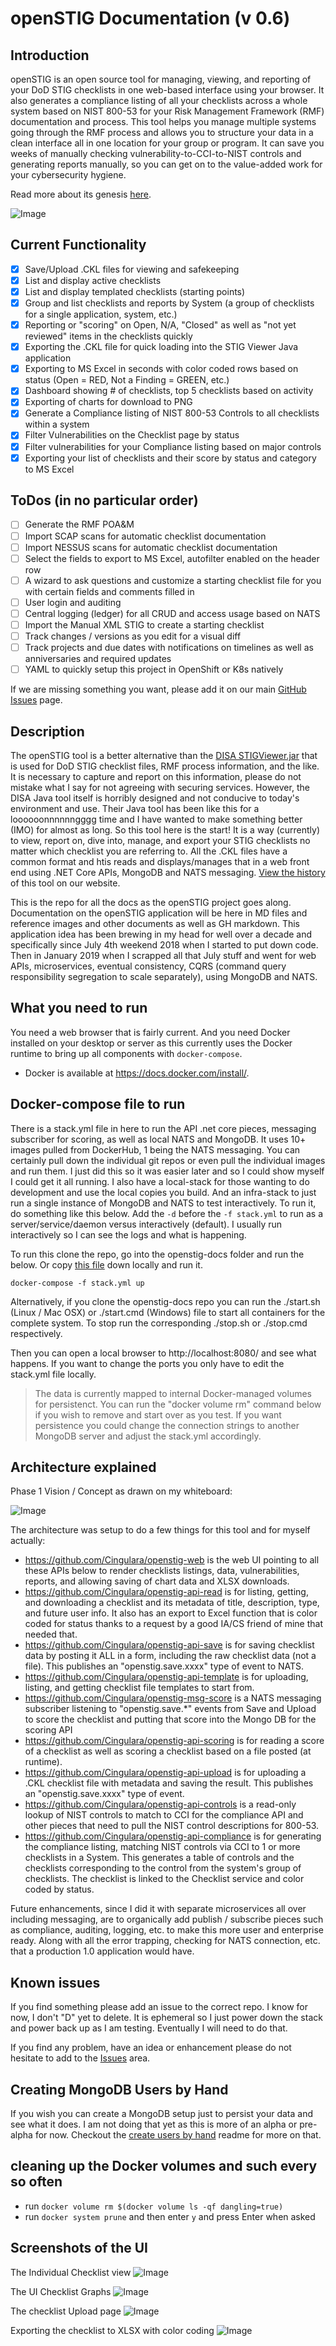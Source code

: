 # openSTIG Documentation (v 0.6)

## Introduction
openSTIG is an open source tool for managing, viewing, and reporting of your DoD STIG checklists in one web-based interface using your browser. It also generates a compliance listing of all your checklists across a whole system based on NIST 800-53 for your Risk Management Framework (RMF) documentation and process. This tool helps you manage multiple systems going through the RMF process and allows you to structure your data in a clean interface all in one location for your group or program. It can save you weeks of manually checking vulnerability-to-CCI-to-NIST controls and generating reports manually, so you can get on to the value-added work for your cybersecurity hygiene.

Read more about its genesis <a href="https://www.cingulara.com/opensource.html" target="_blank">here</a>.

![Image](./img/UI-checklist-dashboard.png?raw=true)

## Current Functionality
- [x] Save/Upload .CKL files for viewing and safekeeping
- [x] List and display active checklists
- [x] List and display templated checklists (starting points)
- [x] Group and list checklists and reports by System (a group of checklists for a single application, system, etc.)
- [x] Reporting or "scoring" on Open, N/A, "Closed" as well as "not yet reviewed" items in the checklists quickly
- [x] Exporting the .CKL file for quick loading into the STIG Viewer Java application
- [x] Exporting to MS Excel in seconds with color coded rows based on status (Open = RED, Not a Finding = GREEN, etc.)
- [x] Dashboard showing # of checklists, top 5 checklists based on activity
- [x] Exporting of charts for download to PNG
- [x] Generate a Compliance listing of NIST 800-53 Controls to all checklists within a system 
- [x] Filter Vulnerabilities on the Checklist page by status 
- [x] Filter vulnerabilities for your Compliance listing based on major controls
- [x] Exporting your list of checklists and their score by status and category to MS Excel 

## ToDos (in no particular order)
- [ ] Generate the RMF POA&M
- [ ] Import SCAP scans for automatic checklist documentation
- [ ] Import NESSUS scans for automatic checklist documentation
- [ ] Select the fields to export to MS Excel, autofilter enabled on the header row
- [ ] A wizard to ask questions and customize a starting checklist file for you with certain fields and comments filled in
- [ ] User login and auditing
- [ ] Central logging (ledger) for all CRUD and access usage based on NATS
- [ ] Import the Manual XML STIG to create a starting checklist
- [ ] Track changes / versions as you edit for a visual diff
- [ ] Track projects and due dates with notifications on timelines as well as anniversaries and required updates
- [ ] YAML to quickly setup this project in OpenShift or K8s natively

If we are missing something you want, please add it on our main <a href="https://github.com/Cingulara/openstig-web/issues" target="_blank">GitHub Issues</a> page.

## Description

The openSTIG tool is a better alternative than the [DISA STIGViewer.jar](https://iase.disa.mil/stigs/Pages/stig-viewing-guidance.aspx) that is used for DoD STIG checklist files, RMF process information, and the like. It is necessary to capture and report on this information, please do not mistake what I say for not agreeing with securing services. However, the DISA Java tool itself is horribly designed and not conducive to today's environment and use. Their Java tool has been like this for a loooooonnnnnngggg time and I have wanted to make something better (IMO) for almost as long. So this tool here is the start! It is a way (currently) to view, report on, dive into, manage, and export your STIG checklists no matter which checklist you are referring to. All the .CKL files have a common format and htis reads and displays/manages that in a web front end using .NET Core APIs, MongoDB and NATS messaging. [View the history](https://www.cingulara.com/opensource.html) of this tool on our website. 

This is the repo for all the docs as the openSTIG project goes along.  Documentation on the openSTIG application will be here in MD files and reference images and other documents as well as GH markdown. This application idea has been brewing in my head for well over a decade and specifically since July 4th weekend 2018 when I started to put down code. Then in January 2019 when I scrapped all that July stuff and went for web APIs, microservices, eventual consistency, CQRS (command query responsibility segregation to scale separately), using MongoDB and NATS.

## What you need to run
You need a web browser that is fairly current. And you need Docker installed on your desktop or server as this currently uses the Docker runtime to bring up all components with ` docker-compose `.

* Docker is available at <a href="https://docs.docker.com/install/" target="_blank">https://docs.docker.com/install/</a>.

## Docker-compose file to run
There is a stack.yml file in here to run the API .net core pieces, messaging subscriber for scoring, as well as local NATS and MongoDB. It uses 10+ images pulled from DockerHub, 1 being the NATS messaging. You can certainly pull down the individual git repos or even pull the individual images and run them. I just did this so it was easier later and so I could show myself I could get it all running. I also have a local-stack for those wanting to do development and use the local copies you build. And an infra-stack to just run a single instance of MongoDB and NATS to test interactively. To run it, do something like this below. Add the ` -d ` before the ` -f stack.yml ` to run as a server/service/daemon versus interactively (default). I usually run interactively so I can see the logs and what is happening.

To run this clone the repo, go into the openstig-docs folder and run the below. Or copy [this file](https://raw.githubusercontent.com/Cingulara/openstig-docs/master/stack.yml) down locally and run it. 

```
docker-compose -f stack.yml up
```

Alternatively, if you clone the openstig-docs repo you can run the ./start.sh (Linux / Mac OSX) or ./start.cmd (Windows) file to start all containers for the complete system. To stop run the corresponding ./stop.sh or ./stop.cmd respectively. 

Then you can open a local browser to http://localhost:8080/ and see what happens. If you want to change the ports you only have to edit the stack.yml file locally.  

> The data is currently mapped to internal Docker-managed volumes for persistenct. You can run the "docker volume rm" command below if you wish to remove and start over as you test.  If you want persistence you could change the connection strings to another MongoDB server and adjust the stack.yml accordingly.

## Architecture explained

Phase 1 Vision / Concept as drawn on my whiteboard:

![Image](./architecture/openSTIG-Tool-0.6-Architecture.png?raw=true)

The architecture was setup to do a few things for this tool and for myself actually:
* https://github.com/Cingulara/openstig-web is the web UI pointing to all these APIs below to render checklists listings, data, vulnerabilities, reports, and allowing saving 
of chart data and XLSX downloads.
* https://github.com/Cingulara/openstig-api-read is for listing, getting, and downloading a checklist and its metadata of title, description, type, and future user info. It also has an export to Excel function that is color coded for status thanks to a request by a good IA/CS friend of mine that needed that.
* https://github.com/Cingulara/openstig-api-save is for saving checklist data by posting it ALL in a form, including the raw checklist data (not a file). This publishes an "openstig.save.xxxx" type of event to NATS.
* https://github.com/Cingulara/openstig-api-template is for uploading, listing, and getting checklist file templates to start from.
* https://github.com/Cingulara/openstig-msg-score is a NATS messaging subscriber listening to "openstig.save.*" events from Save and Upload to score the checklist and putting that score into the Mongo DB for the scoring API
* https://github.com/Cingulara/openstig-api-scoring is for reading a score of a checklist as well as scoring a checklist based on a file posted (at runtime).
* https://github.com/Cingulara/openstig-api-upload is for uploading a .CKL checklist file with metadata and saving the result. This publishes an "openstig.save.xxxx" type of event.
* https://github.com/Cingulara/openstig-api-controls is a read-only lookup of NIST controls to match to CCI for the compliance API and other pieces that need to pull the NIST control descriptions for 800-53.
* https://github.com/Cingulara/openstig-api-compliance is for generating the compliance listing, matching NIST controls via CCI to 1 or more checklists in a System. This generates a table of controls and the checklists corresponding to the control from the system's group of checklists. The checklist is linked to the Checklist service and color coded by status.

Future enhancements, since I did it with separate microservices all over including messaging, are to organically add publish / subscribe pieces such as compliance, auditing, logging, etc. to make this more user and enterprise ready. Along with all the error trapping, checking for NATS connection, etc. that a production 1.0 application would have. 

## Known issues
If you find something please add an issue to the correct repo. I know for now, I don't "D" yet to delete. It is ephemeral so I just power down the stack and power back up as I am testing. Eventually I will need to do that. 

If you find any problem, have an idea or enhancement please do not hesitate to add to the [Issues](https://github.com/Cingulara/openstig-docs/issues) area.

## Creating MongoDB Users by Hand
If you wish you can create a MongoDB setup just to persist your data and see what it does. I am not doing that yet as this is more of an alpha or pre-alpha for now. Checkout the [create users by hand](create-users-by-hand.md) readme for more on that. 

## cleaning up the Docker volumes and such every so often
* run `docker volume rm $(docker volume ls -qf dangling=true)` 
* run `docker system prune` and then enter `y` and press Enter when asked

## Screenshots of the UI

The Individual Checklist view
![Image](./img/UI-checklist-scoring-vulns.png?raw=true)

The UI Checklist Graphs
![Image](./img/UI-checklist-graphs.png?raw=true)

The checklist Upload page
![Image](./img/UI-checklist-upload.png?raw=true)

Exporting the checklist to XLSX with color coding
![Image](./img/checklist-export-xlsx.png?raw=true)
